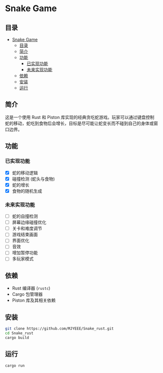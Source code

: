 # Snake Game

## 目录
- [Snake Game](#snake-game)
  - [目录](#目录)
  - [简介](#简介)
  - [功能](#功能)
    - [已实现功能](#已实现功能)
    - [未来实现功能](#未来实现功能)
  - [依赖](#依赖)
  - [安装](#安装)
  - [运行](#运行)

## 简介
这是一个使用 Rust 和 Piston 库实现的经典贪吃蛇游戏。玩家可以通过键盘控制蛇的移动，蛇吃到食物后会增长，目标是尽可能让蛇变长而不碰到自己的身体或窗口边界。

## 功能
### 已实现功能
- [x] 蛇的移动逻辑
- [x] 碰撞检测 (蛇头与食物)
- [x] 蛇的增长
- [x] 食物的随机生成

### 未来实现功能
- [ ] 蛇的自撞检测
- [ ] 屏幕边缘碰撞优化
- [ ] 关卡和难度调节
- [ ] 游戏结束画面
- [ ] 界面优化
- [ ] 音效
- [ ] 增加暂停功能
- [ ] 多玩家模式

## 依赖
- Rust 编译器 (`rustc`)
- Cargo 包管理器
- Piston 库及其相关依赖

## 安装
```bash
git clone https://github.com/MJYEEE/Snake_rust.git
cd Snake_rust
cargo build
```

## 运行
```bash
cargo run
```

